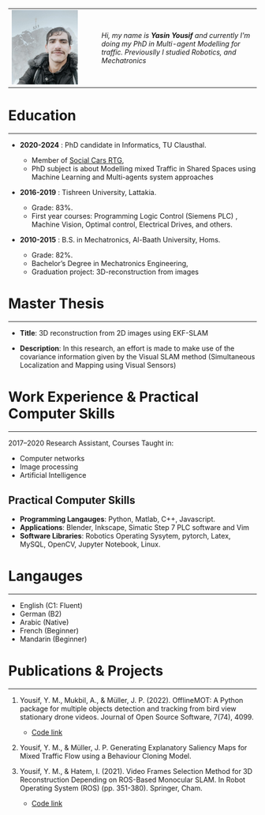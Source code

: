 <!--
.. title: Resume
.. slug: about-me
.. date: 2022-09-23 17:06:10 UTC+02:00
.. tags: 
.. category: 
.. link: 
.. description: 
.. type: text
-->

  <center>
  <a href="http://www.twitter.com/YasinYousif001" class="fa fa-twitter">  </a> 
  &nbsp; &nbsp;  &nbsp; 
  <a href="http://www.github.com/engyasin" class="fa fa-github"> </a> 
  &nbsp; &nbsp;  &nbsp; 
  <a href="https://de.linkedin.com/in/engyasinyousif" class="fa fa-linkedin">  </a> 
  &nbsp; &nbsp;  &nbsp;
  <a href="https://scholar.google.com/citations?view_op=list_works&hl=en&hl=en&user=uOZtMvYAAAAJ" class="fa fa-graduation-cap">  </a>
  </center>
 

<table>
<tr>
<td style="width:12em"><img src="../../images/profile.jpg" width="80%"/> 
</td> <td valign="left"> <i> Hi, my name is <strong>Yasin Yousif</strong> and currently I'm doing my PhD in Multi-agent Modelling for traffic. Previouslly I studied Robotics, and Mechatronics</i></td>
</tr>
</table>



#  Education
----------------


- **2020-2024** : PhD candidate in Informatics, TU Clausthal. 
    - Member of [Social Cars RTG](https://socialcars.org),
    -  PhD subject is about Modelling mixed Traffic in Shared Spaces using Machine Learning and Multi-agents system approaches

- **2016-2019** : Tishreen University, Lattakia.
    - Grade: 83%.
    - First year courses: Programming Logic Control (Siemens PLC) , Machine Vision, Optimal control, Electrical Drives, and others.

- **2010-2015** : B.S. in Mechatronics, Al-Baath University, Homs. 
    - Grade: 82%.
    - Bachelor’s Degree in Mechatronics Engineering, 
    - Graduation project: 3D-reconstruction from images 


# Master Thesis
----------------------------
- **Title**: 3D reconstruction from 2D images using EKF-SLAM

- **Description**: In this research, an effort is made to make use of the covariance information given by the Visual SLAM method (Simultaneous Localization and Mapping using Visual Sensors)

# Work Experience & Practical Computer Skills
--------------------------

2017–2020 Research Assistant,
Courses Taught in:

+ Computer networks
+ Image processing
+ Artificial Intelligence


## Practical Computer Skills

- **Programming Langauges**:  Python, Matlab, C++, Javascript.
- **Applications**: Blender, Inkscape, Simatic Step 7 PLC software and Vim
- **Software Libraries**: Robotics Operating Sysytem, pytorch, Latex, MySQL, OpenCV, Jupyter Notebook,
Linux.


# Langauges
----------------------------

* English (C1: Fluent)
* German (B2)
* Arabic (Native)
* French (Beginner)
* Mandarin (Beginner)

# Publications & Projects
----------------------------

1. Yousif, Y. M., Mukbil, A., & Müller, J. P. (2022). OfflineMOT: A Python package for multiple objects detection and tracking from bird view stationary drone videos. Journal of Open Source Software, 7(74), 4099.
    - [Code link](https://github.com/engyasin/Offline_MOT)

2. Yousif, Y. M., & Müller, J. P. Generating Explanatory Saliency Maps for Mixed Traffic Flow using a Behaviour Cloning Model.

3. Yousif, Y. M., & Hatem, I. (2021). Video Frames Selection Method for 3D Reconstruction Depending on ROS-Based Monocular SLAM. In Robot Operating System (ROS) (pp. 351-380). Springer, Cham.
    - [Code link](https://github.com/engyasin/EKF-MonoSLAM_for_3D-reconstruction)







